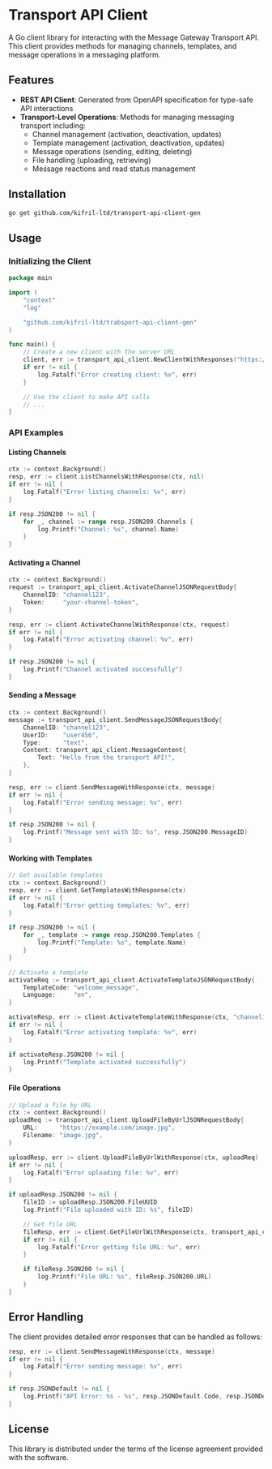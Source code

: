 # Transport API Client

A Go client library for interacting with the Message Gateway Transport API. This client provides methods for managing channels, templates, and message operations in a messaging platform.

## Features

- **REST API Client**: Generated from OpenAPI specification for type-safe API interactions
- **Transport-Level Operations**: Methods for managing messaging transport including:
  - Channel management (activation, deactivation, updates)
  - Template management (activation, deactivation, updates)
  - Message operations (sending, editing, deleting)
  - File handling (uploading, retrieving)
  - Message reactions and read status management

## Installation

```bash
go get github.com/kifril-ltd/transport-api-client-gen
```

## Usage

### Initializing the Client

```go
package main

import (
    "context"
    "log"

    "github.com/kifril-ltd/trabsport-api-client-gen"
)

func main() {
    // Create a new client with the server URL
    client, err := transport_api_client.NewClientWithResponses("https://api.example.com")
    if err != nil {
        log.Fatalf("Error creating client: %v", err)
    }

    // Use the client to make API calls
    // ...
}
```

### API Examples

#### Listing Channels

```go
ctx := context.Background()
resp, err := client.ListChannelsWithResponse(ctx, nil)
if err != nil {
    log.Fatalf("Error listing channels: %v", err)
}

if resp.JSON200 != nil {
    for _, channel := range resp.JSON200.Channels {
        log.Printf("Channel: %s", channel.Name)
    }
}
```

#### Activating a Channel

```go
ctx := context.Background()
request := transport_api_client.ActivateChannelJSONRequestBody{
    ChannelID: "channel123",
    Token:     "your-channel-token",
}

resp, err := client.ActivateChannelWithResponse(ctx, request)
if err != nil {
    log.Fatalf("Error activating channel: %v", err)
}

if resp.JSON200 != nil {
    log.Printf("Channel activated successfully")
}
```

#### Sending a Message

```go
ctx := context.Background()
message := transport_api_client.SendMessageJSONRequestBody{
    ChannelID: "channel123",
    UserID:    "user456",
    Type:      "text",
    Content: transport_api_client.MessageContent{
        Text: "Hello from the transport API!",
    },
}

resp, err := client.SendMessageWithResponse(ctx, message)
if err != nil {
    log.Fatalf("Error sending message: %v", err)
}

if resp.JSON200 != nil {
    log.Printf("Message sent with ID: %s", resp.JSON200.MessageID)
}
```

#### Working with Templates

```go
// Get available templates
ctx := context.Background()
resp, err := client.GetTemplatesWithResponse(ctx)
if err != nil {
    log.Fatalf("Error getting templates: %v", err)
}

if resp.JSON200 != nil {
    for _, template := range resp.JSON200.Templates {
        log.Printf("Template: %s", template.Name)
    }
}

// Activate a template
activateReq := transport_api_client.ActivateTemplateJSONRequestBody{
    TemplateCode: "welcome_message",
    Language:     "en",
}

activateResp, err := client.ActivateTemplateWithResponse(ctx, "channel123", activateReq)
if err != nil {
    log.Fatalf("Error activating template: %v", err)
}

if activateResp.JSON200 != nil {
    log.Printf("Template activated successfully")
}
```

#### File Operations

```go
// Upload a file by URL
ctx := context.Background()
uploadReq := transport_api_client.UploadFileByUrlJSONRequestBody{
    URL:      "https://example.com/image.jpg",
    Filename: "image.jpg",
}

uploadResp, err := client.UploadFileByUrlWithResponse(ctx, uploadReq)
if err != nil {
    log.Fatalf("Error uploading file: %v", err)
}

if uploadResp.JSON200 != nil {
    fileID := uploadResp.JSON200.FileUUID
    log.Printf("File uploaded with ID: %s", fileID)

    // Get file URL
    fileResp, err := client.GetFileUrlWithResponse(ctx, transport_api_client.FileUUIDPath(fileID))
    if err != nil {
        log.Fatalf("Error getting file URL: %v", err)
    }

    if fileResp.JSON200 != nil {
        log.Printf("File URL: %s", fileResp.JSON200.URL)
    }
}
```

## Error Handling

The client provides detailed error responses that can be handled as follows:

```go
resp, err := client.SendMessageWithResponse(ctx, message)
if err != nil {
    log.Fatalf("Error sending message: %v", err)
}

if resp.JSONDefault != nil {
    log.Printf("API Error: %s - %s", resp.JSONDefault.Code, resp.JSONDefault.Message)
}
```

## License

This library is distributed under the terms of the license agreement provided with the software.

